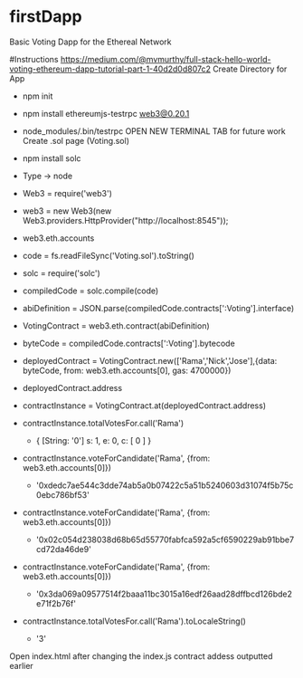# firstDapp
Basic Voting Dapp for the Ethereal Network

#Instructions
https://medium.com/@mvmurthy/full-stack-hello-world-voting-ethereum-dapp-tutorial-part-1-40d2d0d807c2
Create Directory for App
* npm init
* npm install ethereumjs-testrpc web3@0.20.1
* node_modules/.bin/testrpc
OPEN NEW TERMINAL TAB for future work
Create .sol page (Voting.sol)

* npm install solc
* Type -> node
* Web3 = require('web3')
* web3 = new Web3(new Web3.providers.HttpProvider("http://localhost:8545"));
* web3.eth.accounts
* code = fs.readFileSync('Voting.sol').toString()
* solc = require('solc')
* compiledCode = solc.compile(code)
* abiDefinition = JSON.parse(compiledCode.contracts[':Voting'].interface)
* VotingContract = web3.eth.contract(abiDefinition)
* byteCode = compiledCode.contracts[':Voting'].bytecode
* deployedContract = VotingContract.new(['Rama','Nick','Jose'],{data: byteCode, from: web3.eth.accounts[0], gas: 4700000})
* deployedContract.address
* contractInstance = VotingContract.at(deployedContract.address)
* contractInstance.totalVotesFor.call('Rama')
    * { [String: '0'] s: 1, e: 0, c: [ 0 ] }
* contractInstance.voteForCandidate('Rama', {from: web3.eth.accounts[0]})
    * '0xdedc7ae544c3dde74ab5a0b07422c5a51b5240603d31074f5b75c0ebc786bf53'
* contractInstance.voteForCandidate('Rama', {from: web3.eth.accounts[0]})
    * '0x02c054d238038d68b65d55770fabfca592a5cf6590229ab91bbe7cd72da46de9'
* contractInstance.voteForCandidate('Rama', {from: web3.eth.accounts[0]})
    * '0x3da069a09577514f2baaa11bc3015a16edf26aad28dffbcd126bde2e71f2b76f'
* contractInstance.totalVotesFor.call('Rama').toLocaleString()
    * '3'

Open index.html after changing the index.js contract addess outputted earlier